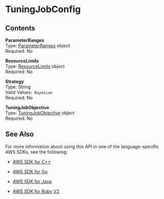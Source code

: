 # TuningJobConfig<a name="API_hpo_TuningJobConfig"></a>

## Contents<a name="API_hpo_TuningJobConfig_Contents"></a>

 **ParameterRanges**   
Type: [ParameterRanges](API_hpo_ParameterRanges.md) object  
Required: No

 **ResourceLimits**   
Type: [ResourceLimits](API_hpo_ResourceLimits.md) object  
Required: No

 **Strategy**   
Type: String  
Valid Values:` Bayesian`   
Required: No

 **TuningJobObjective**   
Type: [TuningJobObjective](API_hpo_TuningJobObjective.md) object  
Required: No

## See Also<a name="API_hpo_TuningJobConfig_SeeAlso"></a>

For more information about using this API in one of the language\-specific AWS SDKs, see the following:

+  [AWS SDK for C\+\+](http://docs.aws.amazon.com/goto/SdkForCpp/sagemakerhpo-2017-11-08/TuningJobConfig) 

+  [AWS SDK for Go](http://docs.aws.amazon.com/goto/SdkForGoV1/sagemakerhpo-2017-11-08/TuningJobConfig) 

+  [AWS SDK for Java](http://docs.aws.amazon.com/goto/SdkForJava/sagemakerhpo-2017-11-08/TuningJobConfig) 

+  [AWS SDK for Ruby V2](http://docs.aws.amazon.com/goto/SdkForRubyV2/sagemakerhpo-2017-11-08/TuningJobConfig) 